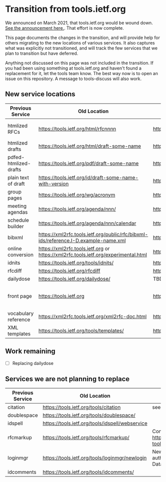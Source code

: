 # Transition from tools.ietf.org

We announced on March 2021, that tools.ietf.org would be wound down. [See the announcement here.](https://mailarchive.ietf.org/arch/msg/ietf/0n-6EXEmkTp3Uv_vj-5Vnm3o0bo/). That effort is now complete.

This page documents the changes in the transition, and will provide help for others migrating to the new locations of various services. It also captures what was explicitly not transitioned, and will track the few services that we plan to transition but have deferred.

Anything not discussed on this page was not included in the transition. If you had been using something at tools.ietf.org and haven't found a replacement for it, let the tools team know. The best way now is to open an issue on this repository. A message to tools-discuss will also work.

## New service locations


| Previous Service | Old Location | New Location | Notes |
| -----------------|--------------|--------------|-------|
| htmlized RFCs | https://tools.ietf.org/html/rfcnnnn | https://www.rfc-editor.org/rfc/rfcnnn.html| Preserves #section-n.n anchors |
| htmlized drafts | https://tools.ietf.org/html/draft-some-name | https://datatracker.ietf.org/doc/html/draft-some-name ||
| pdfed-htmlized-drafts | https://tools.ietf.org/pdf/draft-some-name | https://datatracker.ietf.org/doc/pdf/draft-some-name ||
| plain text of draft | https://tools.ietf.org/id/draft-some-name-with-version | https://datatracker.ietf.org/doc/id/draft-some-name ||
| group pages | https://tools.ietf.org/wg/acronym | https://datatracker.ietf.org/group/acronym ||
| meeting agendas | https://tools.ietf.org/agenda/nnn/ | https://datatracker.ietf.org/meeting/nnn/agenda ||
| schedule builder | https://tools.ietf.org/agenda/nnn/calendar | https://datatracker.ietf.org/meeting/nnn/agenda/personalize ||
| bibxml | https://xml2rfc.tools.ietf.org/public/rfc/bibxml-ids/reference.I-D.example-name.xml | https://bib.ietf.org ||
| online conversion | https://xml2rfc.tools.ietf.org or https://xml2rfc.tools.ietf.org/experimental.html | https://author-tools.ietf.org ||
| idnits | https://tools.ietf.org/tools/idnits/ | https://www.ietf.org/tools/idnits ||
| rfcdiff | https://tools.ietf.org/rfcdiff | https://www.ietf.org/rfcdiff ||
| dailydose | https://tools.ietf.org/dailydose/ | TBD ||
| front page | https://tools.ietf.org | https://authors.ietf.org | New documentation site for authors |
| vocabulary reference | https://xml2rfc.tools.ietf.org/xml2rfc-doc.html | https://authors.ietf.org ||
| XML templates | https://tools.ietf.org/tools/templates/ | https://authors.ietf.org ||

## Work remaining
- [ ] Replacing dailydose 

## Services we are not planning to replace
| Previous Service | Old Location | Notes |
| ---------------- | ------------ | ----- |
| citation | https://tools.ietf.org/tools/citation |see [#5](https://github.com/ietf-tools/tools-transition-plan/issues/5)|
| doublespace | https://tools.ietf.org/tools/doublespace/ ||
| idspell | https://tools.ietf.org/tools/idspell/webservice ||
| rfcmarkup | https://tools.ietf.org/tools/rfcmarkup/ | Consider https://github.com/ietf-tools/rfc2html |
| loginmgr | https://tools.ietf.org/tools/loginmgr/newlogin | New services will authenticate via Datatracker if required |
| idcomments | https://tools.ietf.org/tools/idcomments/ ||
